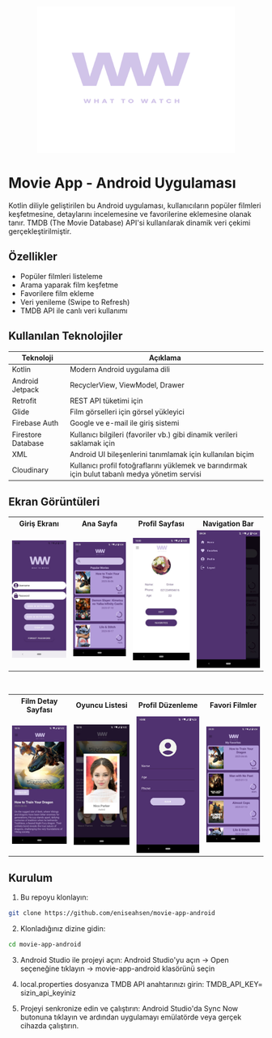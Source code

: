 <p align="center">
  <img src="screenshots/logo_beyaz.png" alt="Movie App Banner" width="390" height="290"/>
</p>


# Movie App - Android Uygulaması

Kotlin diliyle geliştirilen bu Android uygulaması, kullanıcıların popüler filmleri keşfetmesine, detaylarını incelemesine ve favorilerine eklemesine olanak tanır. TMDB (The Movie Database) API'si kullanılarak dinamik veri çekimi gerçekleştirilmiştir.

## Özellikler
- Popüler filmleri listeleme
- Arama yaparak film keşfetme
- Favorilere film ekleme
- Veri yenileme (Swipe to Refresh)
- TMDB API ile canlı veri kullanımı


## Kullanılan Teknolojiler

| Teknoloji        | Açıklama                          |
|------------------|-----------------------------------|
| Kotlin           | Modern Android uygulama dili      |
| Android Jetpack  | RecyclerView, ViewModel, Drawer   |
| Retrofit         | REST API tüketimi için            |
| Glide            | Film görselleri için görsel yükleyici |
| Firebase Auth    | Google ve e-mail ile giriş sistemi |
| Firestore Database | 	Kullanıcı bilgileri (favoriler vb.) gibi dinamik verileri saklamak için |
| XML              | Android UI bileşenlerini tanımlamak için kullanılan biçim |
| Cloudinary       | 	Kullanıcı profil fotoğraflarını yüklemek ve barındırmak için bulut tabanlı medya yönetim servisi|



## Ekran Görüntüleri



<table>
  <tr>
    <th>Giriş Ekranı</th>
    <th>Ana Sayfa</th>
    <th>Profil Sayfası</th>
    <th>Navigation Bar</th>
  </tr>
  <tr>
    <td><img src="screenshots/login.jpeg" width="200"/></td>
    <td><img src="screenshots/home.jpeg" width="200"/></td>
    <td><img src="screenshots/profile.jpeg" width="200"/></td>
    <td><img src="screenshots/navbar.jpeg" width="200"/></td>
  </tr>
</table>

<br/>

<table>
  <tr>
    <th>Film Detay Sayfası</th>
    <th>Oyuncu Listesi</th>
    <th>Profil Düzenleme</th>
    <th>Favori Filmler</th>
  </tr>
  <tr>
    <td><img src="screenshots/filmdetail.jpeg" width="200"/></td>
    <td><img src="screenshots/cast.jpeg" width="200"/></td>
    <td><img src="screenshots/editprofile.jpeg" width="200"/></td>
    <td><img src="screenshots/favorites.jpeg" width="200"/></td>
  </tr>
</table>


## Kurulum

1. Bu repoyu klonlayın:

```bash
git clone https://github.com/eniseahsen/movie-app-android
```

2. Klonladığınız dizine gidin:
   
```bash
cd movie-app-android
```

3. Android Studio ile projeyi açın:
Android Studio'yu açın → Open seçeneğine tıklayın → movie-app-android klasörünü seçin

4. local.properties dosyanıza TMDB API anahtarınızı girin:
TMDB_API_KEY= sizin_api_keyiniz

5. Projeyi senkronize edin ve çalıştırın:
 Android Studio'da Sync Now butonuna tıklayın ve ardından uygulamayı emülatörde veya gerçek cihazda çalıştırın.







